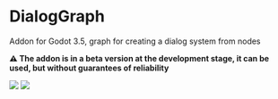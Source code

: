 # DialogGraph
Addon for Godot 3.5, graph for creating a dialog system from nodes

**⚠ The addon is in a beta version at the development stage, it can be used, but without guarantees of reliability**

<img src="https://github.com/AlexeyPe/DialogGraph/assets/70694988/da6690a9-e2eb-4ca0-a29e-1216cc77f54c" />
<img src="https://github.com/AlexeyPe/DialogGraph/assets/70694988/5dc40e25-78be-4f3c-8446-f97842babdf7" />

